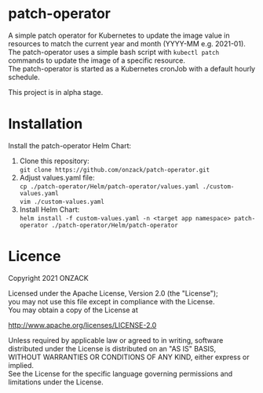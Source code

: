 # patch-operator
A simple patch operator for Kubernetes to update the image value in resources to match the current year and month (YYYY-MM e.g. 2021-01).  
The patch-operator uses a simple bash script with `kubectl patch` commands to update the image of a specific resource.  
The patch-operator is started as a Kubernetes cronJob with a default hourly schedule.

This project is in alpha stage.

# Installation
Install the patch-operator Helm Chart:  
1. Clone this repository:  
`git clone https://github.com/onzack/patch-operator.git`
2. Adjust values.yaml file:  
`cp ./patch-operator/Helm/patch-operator/values.yaml ./custom-values.yaml`  
`vim ./custom-values.yaml`
3. Install Helm Chart:  
`helm install -f custom-values.yaml -n <target app namespace> patch-operator ./patch-operator/Helm/patch-operator`

# Licence
Copyright 2021 ONZACK  

Licensed under the Apache License, Version 2.0 (the "License");  
you may not use this file except in compliance with the License.  
You may obtain a copy of the License at  

http://www.apache.org/licenses/LICENSE-2.0

Unless required by applicable law or agreed to in writing, software  
distributed under the License is distributed on an "AS IS" BASIS,  
WITHOUT WARRANTIES OR CONDITIONS OF ANY KIND, either express or implied.  
See the License for the specific language governing permissions and  
limitations under the License.  
